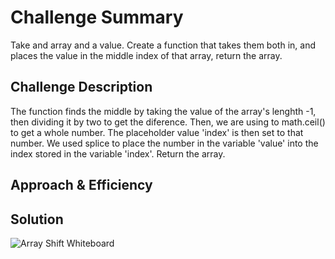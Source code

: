 # Challenge Summary

Take and array and a value.
Create a function that takes them both in, and places the value in the middle index of that array, return the array.

## Challenge Description

The function finds the middle by taking the value of the array's lenghth -1, then dividing it by two to get the diference. Then, we are using to math.ceil() to get a whole number.
The placeholder value 'index' is then set to that number.
We used splice to place the number in the variable 'value' into the index stored in the variable 'index'.
Return the array.

## Approach & Efficiency

<!-- What approach did you take? Why? What is the Big O space/time for this approach? -->

## Solution

![Array Shift Whiteboard](./arrayshift/shiftarray-whiteboard.jpeg)
